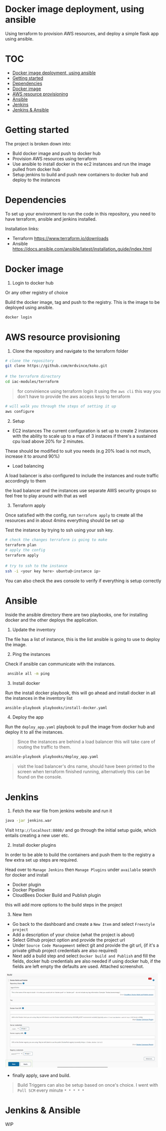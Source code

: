 # Docker image deployment, using ansible

Using terraform to provision AWS resources, and deploy a simple flask app using ansible.

# TOC

- [Docker image deployment, using ansible](#docker-image-deployment--using-ansible)
- [Getting started](#getting-started)
- [Dependencies](#dependencies)
- [Docker image](#docker-image)
- [AWS resource provisioning](#aws-resource-provisioning)
- [Ansible](#ansible)
- [Jenkins](#jenkins)
- [Jenkins & Ansible](#jenkins---ansible)

# Getting started

The project is broken down into:

- Buld docker image and push to docker hub
- Provision AWS resources using terraform
- Use ansible to install docker in the ec2 instances and run the image pulled from docker hub
- Setup jenkins to build and push new containers to docker hub and deploy to the instances

# Dependencies

To set up your environment to run the code in this repository, you need to have terraform, ansible and jenkins installed.

Installation links:

- Terraform https://www.terraform.io/downloads
- Ansible https://docs.ansible.com/ansible/latest/installation_guide/index.html

# Docker image

1. Login to docker hub

Or any other registry of choice

Build the docker image, tag and push to the registry. This is the image to be deployed using ansible.

```bash
docker login
```

# AWS resource provisioning

1. Clone the repository and navigate to the terraform folder

```bash
# clone the repository
git clone https://github.com/mrdvince/koko.git

# the terraform directory
cd iac-modules/terraform
```

> for convinience using terraform login it using the `aws cli` this way you don't have to provide the aws access keys to terraform

```bash
# will walk you through the steps of setting it up
aws configure
```

2. Setup

- EC2 instances
  The current configuration is set up to create 2 instances with the ability to scale up to a max of 3 instaces if there's a sustained cpu load above 20% for 2 minutes.

These should be modified to suit you needs (e.g 20% load is not much, increase it to around 90%)

- Load balancing

A load balancer is also configured to include the instances and route traffic accordingly to them

the load balancer and the instances use separate AWS security groups so feel free to play around with that as well

3. Terraform apply

Once satisfied with the config, run `terraform apply` to create all the resources and in about 4mins everything should be set up

Test the instance by trying to ssh using your ssh key.

```bash
# check the changes terraform is going to make
terraform plan
# apply the config
terraform apply

# try to ssh to the instance
ssh -i <your key here> ubuntu@<instance ip>
```

You can also check the aws console to verify if everything is setup correctly

# Ansible

Inside the ansible directory there are two playbooks, one for installing docker and the other deploys the application.

1. Update the inventory

The file has a list of instance, this is the list ansible is going to use to deploy the image.

2. Ping the instances

Check if ansible can communicate with the instances.

```bash
 ansible all -m ping
```

3.  Install docker

Run the install docker playbook, this will go ahead and install docker in all the instances in the inventory list

```bash
ansible-playbook playbooks/install-docker.yaml
```

4.  Deploy the app

Run the `deploy_app.yaml` playbook to pull the image from docker hub and deploy it to all the instances.

> Since the instances are behind a load balancer this will take care of routing the traffic to them.

```bash
ansible-playbook playbooks/deploy_app.yaml
```

> visit the load balancer's dns name, should have been printed to the screen when terraform finished running, alternatively this can be found on the console.

# Jenkins

1. Fetch the war file from jenkins website and run it

```bash
java -jar jenkins.war
```

Visit `http://localhost:8080/` and go through the initial setup guide, which entails creating a new user etc.

2. Install docker plugins

In order to be able to build the containers and push them to the registry a few extra set up steps are required.

Head over to `Manage Jenkins` then `Manage Plugins` under `available` search for docker and install

- Docker plugin
- Docker Pipeline
- CloudBees Docker Build and Publish plugin

this will add more options to the build steps in the project

3. New Item

- Go back to the dashboard and create a `New Item` and select `Freestyle project`
- Add a description of your choice (what the project is about)
- Select Github project option and provide the project url
- Under `Source Code Management` select git and provide the git url, (if it's a private github project credentials are also required)
- Next add a build step and select `Docker build and Publish` and fill the fields, docker hub credentials are also needed if using docker hub, if the fields are left empty the defaults are used. Attached screenshot.

![jenkins](screenshots/jenkins.png)

- finally apply, save and build.

> Build Triggers can also be setup based on once's choice. I went with `Poll SCM` every minute `* * * * *`

# Jenkins & Ansible

WIP
